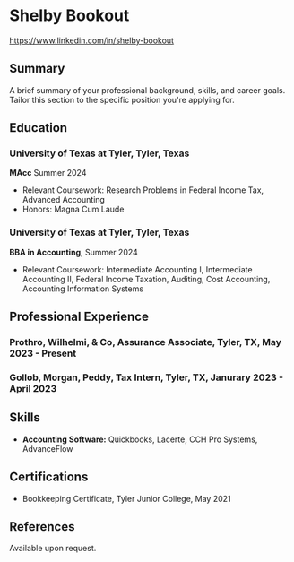 # Shelby Bookout
https://www.linkedin.com/in/shelby-bookout

## Summary
A brief summary of your professional background, skills, and career goals. Tailor this section to the specific position you're applying for.

## Education
### University of Texas at Tyler, Tyler, Texas
**MAcc** Summer 2024
- Relevant Coursework: Research Problems in Federal Income Tax, Advanced Accounting
- Honors: Magna Cum Laude

### University of Texas at Tyler, Tyler, Texas
**BBA in Accounting**, Summer 2024
- Relevant Coursework: Intermediate Accounting I, Intermediate Accounting II, Federal Income Taxation, Auditing, Cost Accounting, Accounting Information Systems

## Professional Experience
### Prothro, Wilhelmi, & Co, Assurance Associate, Tyler, TX, May 2023 - Present

### Gollob, Morgan, Peddy, Tax Intern, Tyler, TX, Janurary 2023 - April 2023

## Skills
- **Accounting Software:** Quickbooks, Lacerte, CCH Pro Systems, AdvanceFlow

## Certifications
- Bookkeeping Certificate, Tyler Junior College, May 2021

## References
Available upon request.
